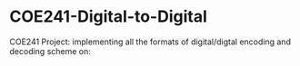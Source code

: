 # COE241-Digital-to-Digital
COE241 Project: implementing all the formats of digital/digtal encoding and decoding scheme on:
